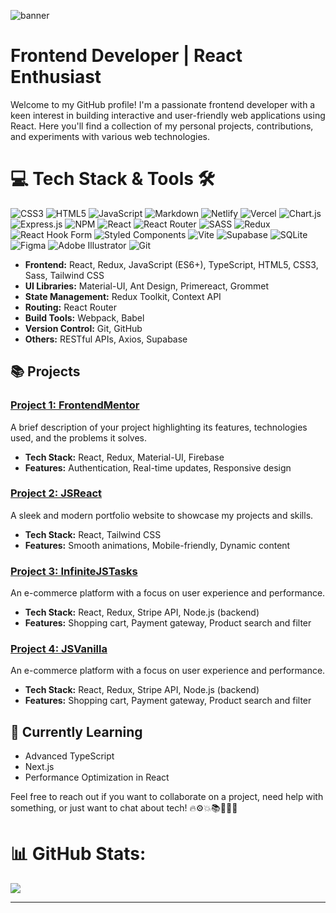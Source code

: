 ![banner](https://github.com/tsotneforester/tsotneforester/assets/79293287/a75b910b-ea20-4f11-af5c-a702cab2c31a)

# Frontend Developer | React Enthusiast

Welcome to my GitHub profile! I'm a passionate frontend developer with a keen interest in building interactive and user-friendly web applications using React. Here you'll find a collection of my personal projects, contributions, and experiments with various web technologies.

# 💻 Tech Stack & Tools 🛠️

![CSS3](https://img.shields.io/badge/css3-%231572B6.svg?style=for-the-badge&logo=css3&logoColor=white) ![HTML5](https://img.shields.io/badge/html5-%23E34F26.svg?style=for-the-badge&logo=html5&logoColor=white) ![JavaScript](https://img.shields.io/badge/javascript-%23323330.svg?style=for-the-badge&logo=javascript&logoColor=%23F7DF1E) ![Markdown](https://img.shields.io/badge/markdown-%23000000.svg?style=for-the-badge&logo=markdown&logoColor=white) ![Netlify](https://img.shields.io/badge/netlify-%23000000.svg?style=for-the-badge&logo=netlify&logoColor=#00C7B7) ![Vercel](https://img.shields.io/badge/vercel-%23000000.svg?style=for-the-badge&logo=vercel&logoColor=white) ![Chart.js](https://img.shields.io/badge/chart.js-F5788D.svg?style=for-the-badge&logo=chart.js&logoColor=white) ![Express.js](https://img.shields.io/badge/express.js-%23404d59.svg?style=for-the-badge&logo=express&logoColor=%2361DAFB) ![NPM](https://img.shields.io/badge/NPM-%23CB3837.svg?style=for-the-badge&logo=npm&logoColor=white) ![React](https://img.shields.io/badge/react-%2320232a.svg?style=for-the-badge&logo=react&logoColor=%2361DAFB) ![React Router](https://img.shields.io/badge/React_Router-CA4245?style=for-the-badge&logo=react-router&logoColor=white) ![SASS](https://img.shields.io/badge/SASS-hotpink.svg?style=for-the-badge&logo=SASS&logoColor=white) ![Redux](https://img.shields.io/badge/redux-%23593d88.svg?style=for-the-badge&logo=redux&logoColor=white) ![React Hook Form](https://img.shields.io/badge/React%20Hook%20Form-%23EC5990.svg?style=for-the-badge&logo=reacthookform&logoColor=white) ![Styled Components](https://img.shields.io/badge/styled--components-DB7093?style=for-the-badge&logo=styled-components&logoColor=white) ![Vite](https://img.shields.io/badge/vite-%23646CFF.svg?style=for-the-badge&logo=vite&logoColor=white) ![Supabase](https://img.shields.io/badge/Supabase-3ECF8E?style=for-the-badge&logo=supabase&logoColor=white) ![SQLite](https://img.shields.io/badge/sqlite-%2307405e.svg?style=for-the-badge&logo=sqlite&logoColor=white) ![Figma](https://img.shields.io/badge/figma-%23F24E1E.svg?style=for-the-badge&logo=figma&logoColor=white) ![Adobe Illustrator](https://img.shields.io/badge/adobe%20illustrator-%23FF9A00.svg?style=for-the-badge&logo=adobe%20illustrator&logoColor=white) ![Git](https://img.shields.io/badge/git-%23F05033.svg?style=for-the-badge&logo=git&logoColor=white)

- **Frontend:** React, Redux, JavaScript (ES6+), TypeScript, HTML5, CSS3, Sass, Tailwind CSS
- **UI Libraries:** Material-UI, Ant Design, Primereact, Grommet
- **State Management:** Redux Toolkit, Context API
- **Routing:** React Router
- **Build Tools:** Webpack, Babel
- **Version Control:** Git, GitHub
- **Others:** RESTful APIs, Axios, Supabase

## 📚 Projects

### [Project 1: FrontendMentor](https://github.com/tsotneforester/FrontendMentor)

A brief description of your project highlighting its features, technologies used, and the problems it solves.

- **Tech Stack:** React, Redux, Material-UI, Firebase
- **Features:** Authentication, Real-time updates, Responsive design

### [Project 2: JSReact](https://github.com/tsotneforester/JSReact)

A sleek and modern portfolio website to showcase my projects and skills.

- **Tech Stack:** React, Tailwind CSS
- **Features:** Smooth animations, Mobile-friendly, Dynamic content

### [Project 3: InfiniteJSTasks](https://github.com/tsotneforester/infiniteJSTasks)

An e-commerce platform with a focus on user experience and performance.

- **Tech Stack:** React, Redux, Stripe API, Node.js (backend)
- **Features:** Shopping cart, Payment gateway, Product search and filter

### [Project 4: JSVanilla](https://github.com/tsotneforester/JSVanilla)

An e-commerce platform with a focus on user experience and performance.

- **Tech Stack:** React, Redux, Stripe API, Node.js (backend)
- **Features:** Shopping cart, Payment gateway, Product search and filter

## 🌱 Currently Learning

- Advanced TypeScript
- Next.js
- Performance Optimization in React

<!-- ## 💬 Let's Connect

- [LinkedIn](https://www.linkedin.com/in/yourlinkedin)
- [Twitter](https://twitter.com/yourtwitter)
- [GPXcript](https://gpx.ge) -->

Feel free to reach out if you want to collaborate on a project, need help with something, or just want to chat about tech! 🔥⚙️💥📚🚀👨‍💻

# 📊 GitHub Stats:

![](https://github-readme-stats.vercel.app/api/top-langs/?username=tsotneforester&theme=prussian&hide_border=false&include_all_commits=false&count_private=false&layout=compact)

---
